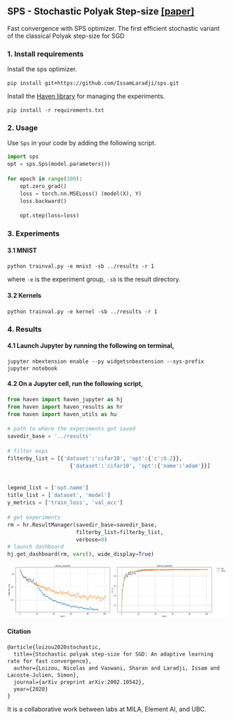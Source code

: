 ## SPS - Stochastic Polyak Step-size [[paper]](https://arxiv.org/pdf/2002.10542.pdf)

Fast convergence with SPS optimizer. The first efficient stochastic variant of the classical Polyak step-size for SGD


### 1. Install requirements
Install the sps optimizer.

`pip install git+https://github.com/IssamLaradji/sps.git`


Install the [Haven library](https://github.com/ElementAI/haven) for managing the experiments.

`pip install -r requirements.txt`

### 2. Usage
Use `Sps` in your code by adding the following script.

```python
import sps
opt = sps.Sps(model.parameters())

for epoch in range(100):
    opt.zero_grad()
    loss = torch.nn.MSELoss() (model(X), Y)
    loss.backward()

    opt.step(loss=loss)
```

### 3. Experiments

#### 3.1 MNIST

`python trainval.py -e mnist -sb ../results -r 1`

where `-e` is the experiment group, `-sb` is the result directory.

#### 3.2 Kernels

`python trainval.py -e kernel -sb ../results -r 1`


### 4. Results
#### 4.1 Launch Jupyter by running the following on terminal,

```
jupyter nbextension enable --py widgetsnbextension --sys-prefix
jupyter notebook
```

#### 4.2 On a Jupyter cell, run the following script,
```python
from haven import haven_jupyter as hj
from haven import haven_results as hr
from haven import haven_utils as hu

# path to where the experiments got saved
savedir_base = '../results'

# filter exps
filterby_list = [{'dataset':'cifar10', 'opt':{'c':0.2}}, 
                    {'dataset':'cifar10', 'opt':{'name':'adam'}}]


legend_list = ['opt.name']
title_list = ['dataset', 'model']
y_metrics = ['train_loss', 'val_acc']

# get experiments
rm = hr.ResultManager(savedir_base=savedir_base, 
                      filterby_list=filterby_list, 
                      verbose=0)
# launch dashboard
hj.get_dashboard(rm, vars(), wide_display=True)
```

![alt text](results/cifar10.png)


#### Citation

```
@article{loizou2020stochastic,
  title={Stochastic polyak step-size for SGD: An adaptive learning rate for fast convergence},
  author={Loizou, Nicolas and Vaswani, Sharan and Laradji, Issam and Lacoste-Julien, Simon},
  journal={arXiv preprint arXiv:2002.10542},
  year={2020}
}
```

It is a collaborative work between labs at MILA, Element AI, and UBC.
